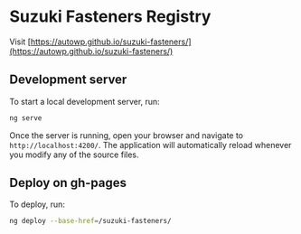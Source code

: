 # Suzuki Fasteners Registry

Visit [https://autowp.github.io/suzuki-fasteners/](https://autowp.github.io/suzuki-fasteners/)

## Development server

To start a local development server, run:

```bash
ng serve
```

Once the server is running, open your browser and navigate to `http://localhost:4200/`. The application will automatically reload whenever you modify any of the source files.

## Deploy on gh-pages

To deploy, run:

```bash
ng deploy --base-href=/suzuki-fasteners/
```
